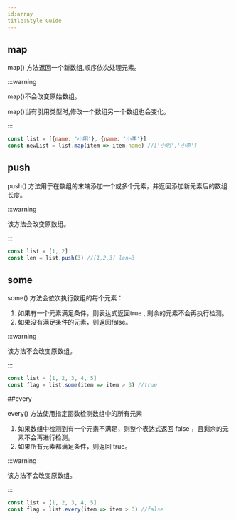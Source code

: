 ```yaml
---
id:array 
title:Style Guide
---
```


## map

map() 方法返回一个新数组,顺序依次处理元素。

:::warning

map()不会改变原始数组。

map()当有引用类型时,修改一个数组另一个数组也会变化。

:::

```javascript
const list = [{name: '小明'}, {name: '小李'}]
const newList = list.map(item => item.name) //['小明','小李'] 
```

## push

push() 方法用于在数组的末端添加一个或多个元素，并返回添加新元素后的数组长度。

:::warning

该方法会改变原数组。

:::

```javascript
const list = [1, 2]
const len = list.push(3) //[1,2,3] len=3
```

## some

some() 方法会依次执行数组的每个元素：

1. 如果有一个元素满足条件，则表达式返回true , 剩余的元素不会再执行检测。
1. 如果没有满足条件的元素，则返回false。

:::warning

该方法不会改变原数组。

:::

```javascript
const list = [1, 2, 3, 4, 5]
const flag = list.some(item => item > 3) //true
```

##every

every() 方法使用指定函数检测数组中的所有元素

1. 如果数组中检测到有一个元素不满足，则整个表达式返回 false ，且剩余的元素不会再进行检测。
1. 如果所有元素都满足条件，则返回 true。

:::warning

该方法不会改变原数组。

:::

```js 
const list = [1, 2, 3, 4, 5]
const flag = list.every(item => item > 3) //false
```









